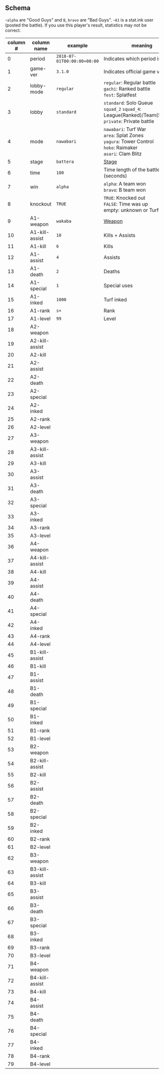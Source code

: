 Schema
------
-`alpha` are "Good Guys" and `B`, `bravo` are "Bad Guys".
-`A1` is a stat.ink user (posted the battle). If you use this player's result, statistics may not be correct.

| column # | column name | example | meaning |
|----------|-------------|---------|---------|
|  0 | period | `2018-07-01T00:00:00+00:00` | Indicates which period is. |
|  1 | game-ver | `3.1.0` | Indicates official game version. |
|  2 | lobby-mode | `regular` | `regular`: Regular battle<br>`gachi`: Ranked battle<br>`fest`: Splatfest |
|  3 | lobby | `standard` | `standard`: Solo Queue <br>`squad_2` `squad_4`: League(Ranked)/Team(Splatfest)<br>`private`: Private battle |
|  4 | mode | `nawabari` | `nawabari`: Turf War<br>`area`: Splat Zones<br>`yagura`: Tower Control<br>`hoko`: Raimaker<br>`asari`: Clam Blitz |
|  5 | stage | `battera` | [Stage](https://stat.ink/api-info/stage2) |
|  6 | time | `180` | Time length of the battle (seconds) |
|  7 | win | `alpha` | `alpha`: A team won<br>`bravo`: B team won |
|  8 | knockout | `TRUE` | `TRUE`: Knocked out<br>`FALSE`: Time was up<br>empty: unknown or Turf War |
|  9 | A1-weapon | `wakaba` | [Weapon](https://stat.ink/api-info/weapon2) |
| 10 | A1-kill-assist | `10` | Kills + Assists |
| 11 | A1-kill | `6` | Kills |
| 12 | A1-assist | `4` | Assists |
| 13 | A1-death | `2` | Deaths |
| 14 | A1-special | `1` | Special uses |
| 15 | A1-inked | `1000` | Turf inked |
| 16 | A1-rank | `s+` | Rank |
| 17 | A1-level | `99` | Level |
| 18 | A2-weapon | | |
| 19 | A2-kill-assist | | |
| 20 | A2-kill | | |
| 21 | A2-assist | | |
| 22 | A2-death | | |
| 23 | A2-special | | |
| 24 | A2-inked | | |
| 25 | A2-rank | | |
| 26 | A2-level | | |
| 27 | A3-weapon | | |
| 28 | A3-kill-assist | | |
| 29 | A3-kill | | |
| 30 | A3-assist | | |
| 31 | A3-death | | |
| 32 | A3-special | | |
| 33 | A3-inked | | |
| 34 | A3-rank | | |
| 35 | A3-level | | |
| 36 | A4-weapon | | |
| 37 | A4-kill-assist | | |
| 38 | A4-kill | | |
| 39 | A4-assist | | |
| 40 | A4-death | | |
| 41 | A4-special | | |
| 42 | A4-inked | | |
| 43 | A4-rank | | |
| 44 | A4-level | | |
| 45 | B1-kill-assist | | |
| 46 | B1-kill | | |
| 47 | B1-assist | | |
| 48 | B1-death | | |
| 49 | B1-special | | |
| 50 | B1-inked | | |
| 51 | B1-rank | | |
| 52 | B1-level | | |
| 53 | B2-weapon | | |
| 54 | B2-kill-assist | | |
| 55 | B2-kill | | |
| 56 | B2-assist | | |
| 57 | B2-death | | |
| 58 | B2-special | | |
| 59 | B2-inked | | |
| 60 | B2-rank | | |
| 61 | B2-level | | |
| 62 | B3-weapon | | |
| 63 | B3-kill-assist | | |
| 64 | B3-kill | | |
| 65 | B3-assist | | |
| 66 | B3-death | | |
| 67 | B3-special | | |
| 68 | B3-inked | | |
| 69 | B3-rank | | |
| 70 | B3-level | | |
| 71 | B4-weapon | | |
| 72 | B4-kill-assist | | |
| 73 | B4-kill | | |
| 74 | B4-assist | | |
| 75 | B4-death | | |
| 76 | B4-special | | |
| 77 | B4-inked | | |
| 78 | B4-rank | | |
| 79 | B4-level | | |
